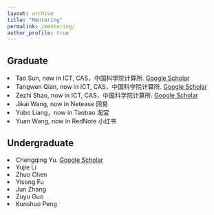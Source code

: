 ```yaml
---
layout: archive
title: "Mentoring"
permalink: /mentoring/
author_profile: true
---
```



Graduate
------
<li>Tao Sun, now in ICT, CAS，中国科学院计算所. <a target='new' href='https://scholar.google.com.hk/citations?user=Vt06Oc8AAAAJ&hl=zh-CN'> Google Scholar</a></li>
<li>Tangwen Qian, now in ICT, CAS，中国科学院计算所. <a target='new' href='https://scholar.google.com.hk/citations?user=IEk6h-8AAAAJ&hl=zh-CN'> Google Scholar</a></li>
<li>Zezhi Shao, now in ICT, CAS，中国科学院计算所. <a target='new' href='https://scholar.google.com.hk/citations?user=-9_KI-wAAAAJ&hl=zh-CN'> Google Scholar</a></li>
<li>Jikai Wang, now in Netease 网易</li>
<li>Yubo Liang，now in Taobao 淘宝</li>
<li>Yuan Wang, now in RedNote 小红书</li>

Undergraduate
------
<li>Chengqing Yu. <a target='new' href='https://scholar.google.com.hk/citations?user=G3vphfgAAAAJ&hl=zh-CN'> Google Scholar</a></li>
<li>Yujie Li</li>
<li>Zhuo Chen</li>
<li>Yisong Fu</li>
<li>Jun Zhang</li>
<li>Zuyu Guo</li>
<li>Kunshuo Peng</li>
